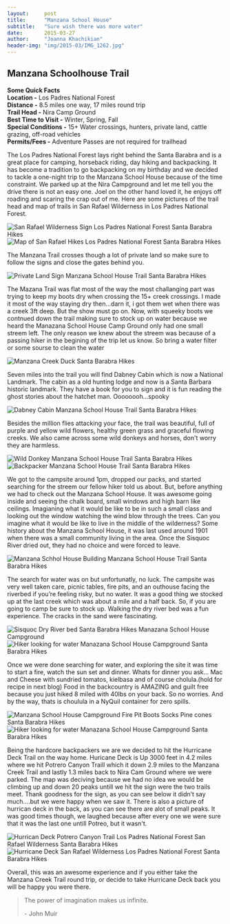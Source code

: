 ```yaml
---
layout:     post
title:      "Manzana School House"
subtitle:   "Sure wish there was more water"
date:       2015-03-27
author:     "Joanna Khachikian"
header-img: "img/2015-03/IMG_1262.jpg"
---
```


<h2 class="section-heading">Manzana Schoolhouse Trail</h2>

<span> **Some Quick Facts** </span> <br/> 
<span> **Location -** Los Padres National Forest</span> <br/> 
<span> **Distance -** 8.5 miles one way, 17 miles round trip</span> <br/> 
<span> **Trail Head -** Nira Camp Ground</span> <br/> 
<span> **Best Time to Visit -** Winter, Spring, Fall</span> <br/> 
<span> **Special Conditions -** 15+ Water crossings, hunters, private land, cattle grazing, off-road vehicles</span> <br/> 
<span> **Permits/Fees -** Adventure Passes are not required for trailhead</span> <br/> 
<p>The Los Padres National Forest lays right behind the Santa Barabra and is a great place for camping, horseback riding, day hiking and backpacking.
It has become a tradition to go backpacking on my birthday and we decided to tackle a one-night trip to the Manzana School House because of the time constraint. We parked up at the Nira Campground and let me tell you the drive there is not an easy one. Joel on the other hand loved it, he enjoys off roading and scaring the crap out of me. Here are some pictures of the trail head and map of trails in San Rafael Wilderness in Los Padres National Forest. 
</p>

<div class="image-block">
  <img src="{{ site.baseurl }}/img/2015-03/IMG_1165.jpg" alt="San Rafael Wilderness Sign Los Padres National Forest Santa Barabra Hikes">
</div>
<div class="image-block">
  <img src="{{ site.baseurl }}/img/2015-03/IMG_1285.jpg" alt="Map of San Rafael Hikes Los Padres National Forest Santa Barabra Hikes">
</div>
<p> The Manzana Trail crosses though a lot of private land so make sure to follow the signs and close the gates behind you.</p>


<div class="image-block">
  <img src="{{ site.baseurl }}/img/2015-03/IMG_1174.jpg" alt="Private Land Sign Manzana School House Trail Santa Barabra Hikes"> 
</div>

<p>The Mazana Trail was flat most of the way the most challanging part was trying to keep my boots dry when crossing the 15+ creek crossings. I made it most of the way staying dry then...darn it, i got them wet when there was a creek 3ft deep. But the show must go on. Now, with squeeky boots we contnued down the trail making sure to stock up on water because we heard the Manazana School House Camp Ground only had one  small streem left. The only reason we knew about the streem was because of a passing hiker in the begining of the trip let us know. So bring a water filter or some sourse to clean the water</p>

<div class="image-block">
  <img src="{{ site.baseurl }}/img/2015-03/IMG_1175.jpg" alt="Manzana Creek Duck Santa Barabra Hikes"> 
</div>

<p>Seven miles into the trail you will find Dabney Cabin which is now a National Landmark.  The cabin as a old hunting lodge and now is a Santa Barbara historic landmark. They have a book for you to sign and it is fun reading the ghost stories about the hatchet man. Oooooooh...spooky</p>

<div class="image-block">
  <img src="{{ site.baseurl }}/img/2015-03/IMG_1178.jpg" alt="Dabney Cabin Manzana School House Trail Santa Barabra Hikes"> 
</div>

<p>Besides the million flies attacking your face, the trail was beautiful, full of purple and yellow wild flowers, healthy green grass and graceful flowing creeks. We also came across some wild donkeys and horses, don't worry they are harmless.  
</p>

<div class="image-block">
  <img src="{{ site.baseurl }}/img/2015-03/IMG_1185.jpg" alt="Wild Donkey Manzana School House Trail Santa Barabra Hikes"> 
</div>

<div class="image-block">
  <img src="{{ site.baseurl }}/img/2015-03/IMG_1167.jpg" alt="Backpacker Manzana School House Trail Santa Barabra Hikes"> 
</div>

<p>We got to the campsite around 1pm, dropped our packs, and started searching for the streem our fellow hiker told us about. But, before anything we had to check out the Manzana School House.  It was awesome going inside and seeing the chalk board, small windows and high barn like ceilings. Imagianing what it would be like to be in such a small class and looking out the window watching the wind blow through the trees.  Can you imagine what it would be like to live in the middle of the wilderness? Some history about the Manzana School House, it was last used around 1901 when there was a small community living in the area. Once the Sisquoc River dried out, they had no choice and were forced to leave.</p>

<div class="image-block">
  <img src="{{ site.baseurl }}/img/2015-03/IMG_1207.jpg" alt="Manzana Schhol House Building Manzana School House Trail Santa Barabra Hikes"> 
</div>

<p>The search for water was on but unfortunatly, no luck. The campsite was very well taken care, picnic tables, fire pits, and an outhouse facing the riverbed if you’re feeling risky, but no water.  It was a good thing we stocked up at the last creek which was about a mile and a half back. So, if you are going to camp be sure to stock up. Walking the dry river bed was a fun experience. The cracks in the sand were fascinating. </p>

<div class="image-block">
  <img src="{{ site.baseurl }}/img/2015-03/IMG_1197.jpg" alt="Sisquoc Dry River bed Santa Barabra Hikes Manazana School House Campground"> 
</div>

<div class="image-block">
  <img src="{{ site.baseurl }}/img/2015-03/IMG_1190.jpg" alt="Hiker looking for water Manazana School House Campground Santa Barabra Hikes"> 
</div>
<p>Once we were done searching for water, and exploring the site it was time to start a fire, watch the sun set and dinner. Whats for dinner you ask... Mac and Cheese with sundried tomatos, kielbasa and of course cholula.(hold for recipe in next blog) Food in the backcountry is AMAZING and guilt free because you just hiked 8 miled with 40lbs on your back. So no worries. And by the way, thats is choulula in a NyQuil container for zero spills. </p>

<div class="image-block">
  <img src="{{ site.baseurl }}/img/2015-03/IMG_1215.jpg" alt="Manzana School House Campground Fire Pit Boots Socks Pine cones Santa Barabra Hikes">
</div>
<div class="image-block">
  <img src="{{ site.baseurl }}/img/2015-03/IMG_1239.jpg" alt="Hiker looking for water Manazana School House Campground Santa Barabra Hikes">
</div>

<p>Being the hardcore backpackers we are we decided to hit the Hurricane Deck Trail on the way home. Huricane Deck is Up 3000 feet in 4.2 miles where we hit Potrero Canyon Traill which it down 2.9 miles to the Manzana Creek Trail and lastly 1.3 miles back to Nira Cam Ground where we were parked.  The map was deciving because we had no idea we would be climbing up and down 20 peaks untill we hit the sign were the two trails meet. Thank goodness for the sign, as you can see below it didn’t say much….but we were happy when we saw it. There is also a picture of hurrican deck in the back, as you can see there are alot of small peaks. It was good times though, we laughed because after every one we were sure that it was the last one untill Potreo, but it wasn't. </p>

<div class="image-block">
  <img src="{{ site.baseurl }}/img/2015-03/IMG_1271.jpg" alt="Hurrican Deck Potrero Canyon Trail Los Padres National Forest San Rafael Wilderness Santa Barabra Hikes">
</div>
<div class="image-block">
  <img src="{{ site.baseurl }}/img/2015-03/IMG_1275.jpg" alt="Hurricane Deck San Rafael Wilderness Los Padres National Forest Santa Barabra Hikes">
</div>

<p>Overall, this was an awesome experience and if you either take the Manzana Creek Trail round trip, or decide to take Hurricane Deck back you will be happy you were there.  

<blockquote>The power of imagination makes us infinite. 
  <p>- John Muir</p>
</blockquote>
